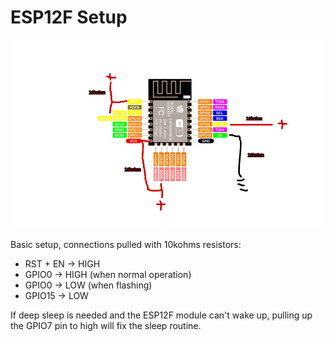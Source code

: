 # ESP12F Setup

![Basic Setup](esp12fsetup.png)

Basic setup, connections pulled with 10kohms resistors:

- RST + EN -> HIGH
- GPIO0 -> HIGH (when normal operation)
- GPIO0 -> LOW (when flashing)
- GPIO15 -> LOW

If deep sleep is needed and the ESP12F module can't wake up, pulling up the GPIO7 pin to high will fix the sleep routine.